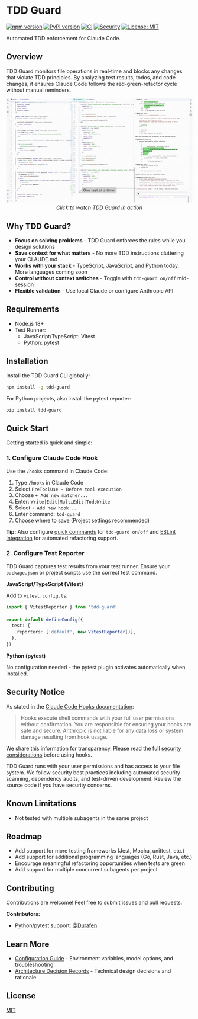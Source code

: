 # TDD Guard

[![npm version](https://badge.fury.io/js/tdd-guard.svg)](https://www.npmjs.com/package/tdd-guard)
[![PyPI version](https://badge.fury.io/py/tdd-guard.svg)](https://pypi.org/project/tdd-guard/)
[![CI](https://github.com/nizos/tdd-guard/actions/workflows/ci.yml/badge.svg)](https://github.com/nizos/tdd-guard/actions/workflows/ci.yml)
[![Security](https://github.com/nizos/tdd-guard/actions/workflows/security.yml/badge.svg)](https://github.com/nizos/tdd-guard/actions/workflows/security.yml)
[![License: MIT](https://img.shields.io/badge/License-MIT-blue.svg)](LICENSE)

Automated TDD enforcement for Claude Code.

## Overview

TDD Guard monitors file operations in real-time and blocks any changes that violate TDD principles. By analyzing test results, todos, and code changes, it ensures Claude Code follows the red-green-refactor cycle without manual reminders.

<p align="center">
  <a href="https://nizar.se/uploads/videos/tdd-guard-demo.mp4">
    <img src="docs/assets/tdd-guard-demo-screenshot.gif" alt="TDD Guard Demo" width="600">
  </a>
  <br>
  <em>Click to watch TDD Guard in action</em>
</p>

## Why TDD Guard?

- **Focus on solving problems** - TDD Guard enforces the rules while you design solutions
- **Save context for what matters** - No more TDD instructions cluttering your CLAUDE.md
- **Works with your stack** - TypeScript, JavaScript, and Python today. More languages coming soon
- **Control without context switches** - Toggle with `tdd-guard on/off` mid-session
- **Flexible validation** - Use local Claude or configure Anthropic API

## Requirements

- Node.js 18+
- Test Runner:
  - JavaScript/TypeScript: Vitest
  - Python: pytest

## Installation

Install the TDD Guard CLI globally:

```bash
npm install -g tdd-guard
```

For Python projects, also install the pytest reporter:

```bash
pip install tdd-guard
```

## Quick Start

Getting started is quick and simple:

### 1. Configure Claude Code Hook

Use the `/hooks` command in Claude Code:

1. Type `/hooks` in Claude Code
2. Select `PreToolUse - Before tool execution`
3. Choose `+ Add new matcher...`
4. Enter: `Write|Edit|MultiEdit|TodoWrite`
5. Select `+ Add new hook...`
6. Enter command: `tdd-guard`
7. Choose where to save (Project settings recommended)

**Tip:** Also configure [quick commands](docs/quick-commands.md) for `tdd-guard on/off` and [ESLint integration](docs/linting.md) for automated refactoring support.

### 2. Configure Test Reporter

TDD Guard captures test results from your test runner. Ensure your `package.json` or project scripts use the correct test command.

**JavaScript/TypeScript (Vitest)**

Add to `vitest.config.ts`:

```typescript
import { VitestReporter } from 'tdd-guard'

export default defineConfig({
  test: {
    reporters: ['default', new VitestReporter()],
  },
})
```

**Python (pytest)**

No configuration needed - the pytest plugin activates automatically when installed.

## Security Notice

As stated in the [Claude Code Hooks documentation](https://docs.anthropic.com/en/docs/claude-code/hooks#security-considerations):

> Hooks execute shell commands with your full user permissions without confirmation. You are responsible for ensuring your hooks are safe and secure. Anthropic is not liable for any data loss or system damage resulting from hook usage.

We share this information for transparency. Please read the full [security considerations](https://docs.anthropic.com/en/docs/claude-code/hooks#security-considerations) before using hooks.

TDD Guard runs with your user permissions and has access to your file system. We follow security best practices including automated security scanning, dependency audits, and test-driven development. Review the source code if you have security concerns.

## Known Limitations

- Not tested with multiple subagents in the same project

## Roadmap

- Add support for more testing frameworks (Jest, Mocha, unittest, etc.)
- Add support for additional programming languages (Go, Rust, Java, etc.)
- Encourage meaningful refactoring opportunities when tests are green
- Add support for multiple concurrent subagents per project

## Contributing

Contributions are welcome! Feel free to submit issues and pull requests.

**Contributors:**

- Python/pytest support: [@Durafen](https://github.com/Durafen)

## Learn More

- [Configuration Guide](docs/configuration.md) - Environment variables, model options, and troubleshooting
- [Architecture Decision Records](docs/adr/) - Technical design decisions and rationale

## License

[MIT](LICENSE)
